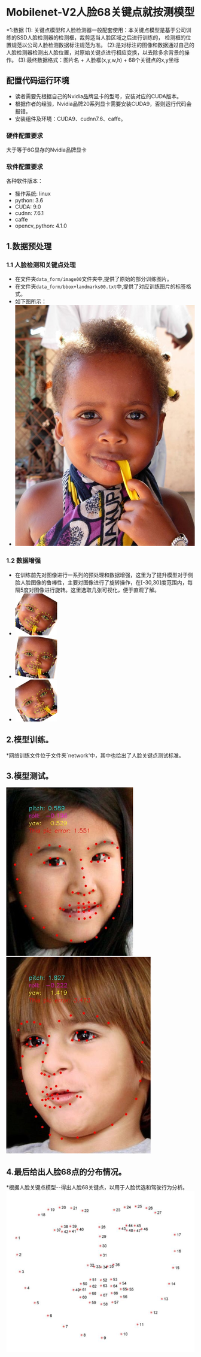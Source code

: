 # Mobilenet-V2人脸68关键点就按测模型
*1:数据
(1): 关键点模型和人脸检测器一般配套使用：本关键点模型是基于公司训练的SSD人脸检测器的检测框，裁剪适当人脸区域之后进行训练的，
	 检测框的位置规范以公司人脸检测数据标注规范为准。
(2):是对标注的图像和数据通过自己的人脸检测器检测出人脸位置，对原始关键点进行相应变换，以去除多余背景的操作。
(3):最终数据格式：图片名 + 人脸框(x,y,w,h) + 68个关键点的x,y坐标

## 配置代码运行环境
* 读者需要先根据自己的Nvidia品牌显卡的型号，安装对应的CUDA版本。
* 根据作者的经验，Nvidia品牌20系列显卡需要安装CUDA9，否则运行代码会报错。
* 安装组件及环境：CUDA9、cudnn7.6、caffe。

### 硬件配置要求
大于等于6G显存的Nvidia品牌显卡

### 软件配置要求
各种软件版本：
* 操作系统: linux
* python: 3.6
* CUDA: 9.0
* cudnn: 7.6.1
* caffe
* opencv_python: 4.1.0

## 1.数据预处理
### 1.1 人脸检测和关键点处理
* 在文件夹`data_form/image00`文件夹中,提供了原始的部分训练图片。
*  在文件夹`data_form/bbox+landmarks00.txt`中,提供了对应训练图片的标签格式。
* 如下图所示：
* ![](./data_form/image00/283895953_1_crop_ID0.jpeg)

### 1.2 数据增强
* 在训练前先对图像进行一系列的预处理和数据增强，这里为了提升模型对于侧脸人脸图像的鲁棒性，主要对图像进行了旋转操作，在[-30,30]度范围内，每隔5度对图像进行旋转。这里选取几张可视化，便于直观了解。
* ![](./pic/0.jpg)    
* ![](./pic/1.jpg)      
* ![](./pic/2.jpg)

## 2.模型训练。
*网络训练文件位于文件夹`network‘中，其中也给出了人脸关键点测试标准。
## 3.模型测试。
![](./pic/3.jpg)
![](./pic/4.jpg)
## 4.最后给出人脸68点的分布情况。
*根据人脸关键点模型--得出人脸68关键点，以用于人脸优选和驾驶行为分析。
![](./pic/图片1.png)